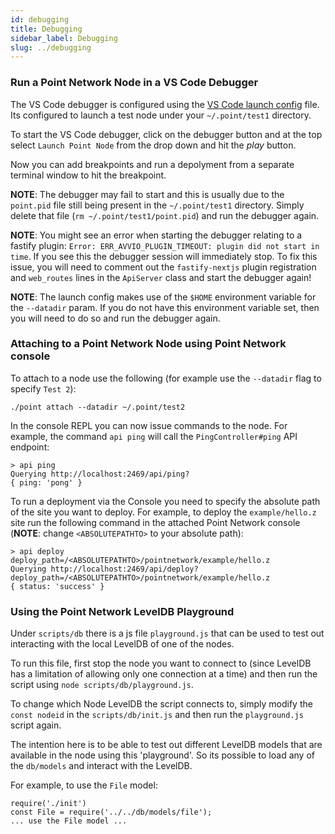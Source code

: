 ```yaml
---
id: debugging
title: Debugging
sidebar_label: Debugging
slug: ../debugging
---
```


### Run a Point Network Node in a VS Code Debugger

The VS Code debugger is configured using the [VS Code launch config](https://github.com/pointnetwork/pointnetwork/blob/master/.vscode/launch.json) file. Its configured to launch a test node under your `~/.point/test1` directory.

To start the VS Code debugger, click on the debugger button and at the top select `Launch Point Node` from the drop down and hit the _play_ button.

Now you can add breakpoints and run a depolyment from a separate terminal window to hit the breakpoint.

**NOTE**: The debugger may fail to start and this is usually due to the `point.pid` file still being present in the `~/.point/test1` directory. Simply delete that file (`rm ~/.point/test1/point.pid`) and run the debugger again.

**NOTE**: You might see an error when starting the debugger relating to a fastify plugin: `Error: ERR_AVVIO_PLUGIN_TIMEOUT: plugin did not start in time`. If you see this the debugger session will immediately stop. To fix this issue, you will need to comment out the `fastify-nextjs` plugin registration and `web_routes` lines in the `ApiServer` class and start the debugger again!

**NOTE**: The launch config makes use of the `$HOME` environment variable for the `--datadir` param. If you do not have this environment variable set, then you will need to do so and run the debugger again.

### Attaching to a Point Network Node using Point Network console

To attach to a node use the following (for example use the `--datadir` flag to specify `Test 2`):

```
./point attach --datadir ~/.point/test2
```

In the console REPL you can now issue commands to the node. For example, the command `api ping` will call the `PingController#ping` API endpoint:

```
> api ping
Querying http://localhost:2469/api/ping?
{ ping: 'pong' }
```

To run a deployment via the Console you need to specify the absolute path of the site you want to deploy. For example, to deploy the `example/hello.z` site run the following command in the attached Point Network console (**NOTE**: change `<ABSOLUTEPATHTO>` to your absolute path):

```
> api deploy deploy_path=/<ABSOLUTEPATHTO>/pointnetwork/example/hello.z
Querying http://localhost:2469/api/deploy?deploy_path=/<ABSOLUTEPATHTO>/pointnetwork/example/hello.z
{ status: 'success' }
```

### Using the Point Network LevelDB Playground

Under `scripts/db` there is a js file `playground.js` that can be used to test out interacting with the local LevelDB of one of the nodes.

To run this file, first stop the node you want to connect to (since LevelDB has a limitation of allowing only one connection at a time) and then run the script using `node scripts/db/playground.js`.

To change which Node LevelDB the script connects to, simply modify the `const nodeid` in the `scripts/db/init.js` and then run the `playground.js` script again.

The intention here is to be able to test out different LevelDB models that are available in the node using this 'playground'. So its possible to load any of the `db/models` and interact with the LevelDB.

For example, to use the `File` model:

```
require('./init')
const File = require('../../db/models/file');
... use the File model ...
```